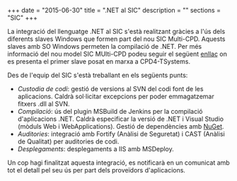 +++
date        = "2015-06-30"
title       = ".NET al SIC"
description = ""
sections    = "SIC"
+++


La integració del llenguatge .NET al SIC s'està realitzant gràcies a l'ús dels diferents slaves Windows que formen part del nou SIC Multi-CPD. Aquests slaves amb SO Windows permeten la compilació de .NET. Per més informació del nou model SIC MUlti-CPD podeu seguir el següent [enllaç](http://canigo.ctti.gencat.cat/noticies/2015-04-30-SIC-Master-Slave-CPD4/) on es presenta el primer slave posat en marxa a CPD4-TSystems.

Des de l'equip del SIC s'està treballant en els següents punts:

* *Custodia de codi*: gestió de versions al SVN del codi font de les aplicacions. Caldrà sol·licitar excepcions per poder emmagatzemar fitxers .dll al SVN.
* *Compilació*: ús del plugin MSBuild de Jenkins per la compilació d'aplicacions .NET. Caldrà especificar la versió de .NET i Visual Studio (mòduls Web i WebApplications). Gestió de dependències amb [NuGet](https://www.nuget.org/).
* *Auditories*: integració amb Fortify (Anàlisi de Seguretat) i CAST (Anàlisi de Qualitat) per auditories de codi.
* *Desplegaments*: desplegaments a IIS amb MSDeploy.

Un cop hagi finalitzat aquesta integració, es notificarà en un comunicat amb tot el detall pel seu ús per part dels proveïdors d'aplicacions.